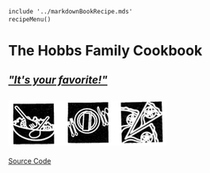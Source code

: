 ~~~ markdown-script
include '../markdownBookRecipe.mds'
recipeMenu()
~~~

# The Hobbs Family Cookbook

## *["It's your favorite!"](#url=ItsYourFavorite.md&var.vCategory='Introduction')*

## [![It's your favorite!](TheHobbsFamilyCookbook.png)](#url=ItsYourFavorite.md&var.vCategory='Introduction')

[Source Code](https://github.com/craigahobbs/hobbs-family-cookbook)
